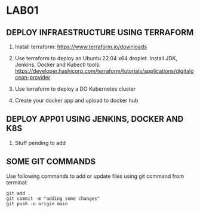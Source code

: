# LAB01

## DEPLOY INFRAESTRUCTURE USING TERRAFORM

1. Install terraform: https://www.terraform.io/downloads

2. Use terraform to deploy an Ubuntu 22.04 x64 droplet. Install JDK, Jenkins, Docker and Kubectl tools: https://developer.hashicorp.com/terraform/tutorials/applications/digitalocean-provider

3. Use terraform to deploy a DO Kubernetes cluster

4. Create your docker app and upload to docker hub

## DEPLOY APP01 USING JENKINS, DOCKER AND K8S

1. Stuff pending to add

## SOME GIT COMMANDS

Use following commands to add or update files using git command from terminal:

```
git add .
git commit -m "adding some changes"
git push -u origin main
```
